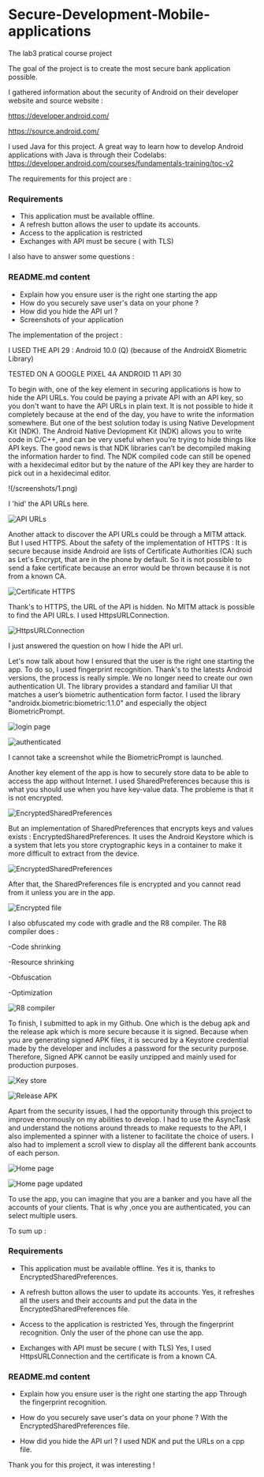 # Secure-Development-Mobile-applications
The lab3 pratical course project


The goal of the project is to create the most secure bank application possible.

I gathered information about the security of Android on their developer website and source website : 

https://developer.android.com/

https://source.android.com/


I used Java for this project. A great way to learn how to develop Android applications with Java is through their Codelabs:
https://developer.android.com/courses/fundamentals-training/toc-v2


The requirements for this project are : 

### Requirements
- This application must be available offline.
- A refresh button allows the user to update its accounts.
- Access to the application is restricted 
- Exchanges with API must be secure ( with TLS)


I also have to answer some questions : 

### README.md content

- Explain how you ensure user is the right one starting the app
- How do you securely save user's data on your phone ?
- How did you hide the API url ?
- Screenshots of your application 



The implementation of the project : 

I USED THE API 29 : Android 10.0 (Q) (because of the AndroidX Biometric Library)

TESTED ON A GOOGLE PIXEL 4A ANDROID 11 API 30

To begin with, one of the key element in securing applications is how to hide the API URLs.
You could be paying a private API with an API key, so you don't want to have the API URLs in plain text.
It is not possible to hide it completely because at the end of the day, you have to write the information somewhere.
But one of the best solution today is using Native Development Kit (NDK).
The Android Native Devlopment Kit (NDK) allows you to write code in C/C++, and can be very useful when you’re trying to hide things like API keys.
The good news is that NDK libraries can’t be decompiled making the information harder to find.
The NDK compiled code can still be opened with a hexidecimal editor but by the nature of the API key they are harder to pick out in a hexidecimal editor.


!(/screenshots/1.png)

I 'hid' the API URLs here.

![API URLs](/screenshots/2.png)


Another attack to discover the API URLs could be through a MITM attack. But I used HTTPS.
About the safety of the implementation of HTTPS : It is secure because inside Android are lists of Certificate Authorities (CA) such as Let's Encrypt,
that are in the phone by default. So it is not possible to send a fake certificate because an error would be thrown because it is not from a known CA.


![Certificate HTTPS](/screenshots/3.png)


Thank's to HTTPS, the URL of the API is hidden. No MITM attack is possible to find the API URLs.
I used HttpsURLConnection.

![HttpsURLConnection](/screenshots/4.png)


I just answered the question on how I hide the API url.

Let's now talk about how I ensured that the user is the right one starting the app.
To do so, I used fingerprint recognition. Thank's to the latests Android versions, the process is really simple.
We no longer need to create our own authentication UI. The library provides a standard and familiar UI that matches a user’s biometric authentication form factor.
I used the library "androidx.biometric:biometric:1.1.0" and especially the object BiometricPrompt. 

![login page](/screenshots/screen1.png)

![authenticated](/screenshots/screen2.png)


I cannot take a screenshot while the BiometricPrompt is launched.


Another key element of the app is how to securely store data to be able to access the app without Internet.
I used SharedPreferences because this is what you should use when you have key-value data.
The probleme is that it is not encrypted. 

![EncryptedSharedPreferences](/screenshots/5.png)


But an implementation of SharedPreferences that encrypts keys and values exists : EncryptedSharedPreferences.
It uses the Android Keystore which is a system that lets you store cryptographic keys in a container to make it more difficult to extract from the device.

![EncryptedSharedPreferences](/screenshots/6.png)


After that, the SharedPreferences file is encrypted and you cannot read from it unless you are in the app.

![Encrypted file](/screenshots/7.png)


I also obfuscated my code with gradle and the R8 compiler. 
The R8 compiler does : 

-Code shrinking

-Resource shrinking

-Obfuscation

-Optimization

![R8 compiler](/screenshots/8.png)


To finish, I submitted to apk in my Github. One which is the debug apk and the release apk which is more secure because it is signed.
Because when you are generating signed APK files, it is secured by a Keystore credential made by the developer and includes a password for the security purpose.
Therefore, Signed APK cannot be easily unzipped and mainly used for production purposes.

![Key store](/screenshots/9.png)

![Release APK](/screenshots/10.png)


Apart from the security issues, I had the opportunity through this project to improve enormously on my abilities to develop. 
I had to use the AsyncTask and understand the notions around threads to make requests to the API,
I also implemented a spinner with a listener to facilitate the choice of users.
I also had to implement a scroll view to display all the different bank accounts of each person.

![Home page](/screenshots/screen3.png)

![Home page updated](/screenshots/screen4.png)



To use the app, you can imagine that you are a banker and you have all the accounts of your clients. 
That is why ,once you are authenticated, you can select multiple users.


To sum up :


### Requirements
- This application must be available offline.
Yes it is, thanks to EncryptedSharedPreferences.

- A refresh button allows the user to update its accounts.
Yes, it refreshes all the users and their accounts and put the data in the EncryptedSharedPreferences file.

- Access to the application is restricted 
Yes, through the fingerprint recognition. Only the user of the phone can use the app.

- Exchanges with API must be secure ( with TLS)
Yes, I used HttpsURLConnection and the certificate is from a known CA.


### README.md content

- Explain how you ensure user is the right one starting the app
Through the fingerprint recognition.

- How do you securely save user's data on your phone ?
With the EncryptedSharedPreferences file.

- How did you hide the API url ?
I used NDK and put the URLs on a cpp file.


Thank you for this project, it was interesting !










 
